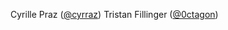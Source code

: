 Cyrille Praz ([@cyrraz](https://github.com/cyrraz))
Tristan Fillinger ([@0ctagon](https://github.com/0ctagon))